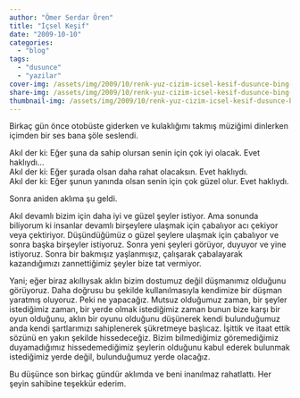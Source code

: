```yaml
---
author: "Ömer Serdar Ören"
title: "İçsel Keşif"
date: "2009-10-10"
categories: 
  - "blog"
tags: 
  - "dusunce"
  - "yazilar"
cover-img: /assets/img/2009/10/renk-yuz-cizim-icsel-kesif-dusunce-bing-image-creator-1.jpeg
share-img: /assets/img/2009/10/renk-yuz-cizim-icsel-kesif-dusunce-bing-image-creator-1.jpeg
thumbnail-img: /assets/img/2009/10/renk-yuz-cizim-icsel-kesif-dusunce-bing-image-creator-1.jpeg
---
```



Birkaç gün önce otobüste giderken ve kulaklığımı takmış müziğimi dinlerken içimden bir ses bana şöle seslendi.

Akıl der ki: Eğer şuna da sahip olursan senin için çok iyi olacak. Evet haklıydı…  
Akıl der ki: Eğer şurada olsan daha rahat olacaksın. Evet haklıydı.  
Akıl der ki: Eğer şunun yanında olsan senin için çok güzel olur. Evet haklıydı.

Sonra aniden aklıma şu geldi.

Akıl devamlı bizim için daha iyi ve güzel şeyler istiyor. Ama sonunda biliyorum ki insanlar devamlı birşeylere ulaşmak için çabalıyor acı çekiyor veya çektiriyor. Düşündüğümüz o güzel şeylere ulaşmak için çabalıyor ve sonra başka birşeyler istiyoruz. Sonra yeni şeyleri görüyor, duyuyor ve yine istiyoruz. Sonra bir bakmışız yaşlanmışız, çalışarak çabalayarak kazandığımızı zannettiğimiz şeyler bize tat vermiyor.

Yani; eğer biraz akıllıysak aklın bizim dostumuz değil düşmanımız olduğunu görüyoruz. Daha doğrusu bu şekilde kullanılmasıyla kendimize bir düşman yaratmış oluyoruz. Peki ne yapacağız. Mutsuz olduğumuz zaman, bir şeyler istediğimiz zaman, bir yerde olmak istediğimiz zaman bunun bize karşı bir oyun olduğunu, aklın bir oyunu olduğunu düşünerek kendi bulunduğumuz anda kendi şartlarımızı sahiplenerek şükretmeye başlıcaz. İşittik ve itaat ettik sözünü en yakın şekilde hissedeceğiz. Bizim bilmediğimiz göremediğimiz duyamadığımız hissedemediğimiz şeylerin olduğunu kabul ederek bulunmak istediğimiz yerde değil, bulunduğumuz yerde olacağız.

Bu düşünce son birkaç gündür aklımda ve beni inanılmaz rahatlattı. Her şeyin sahibine teşekkür ederim.

